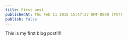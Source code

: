 ```yaml
---
title: First post
publishedAt: Thu Feb 11 2015 15:47:27 GMT-0800 (PST)
publish: false
---
```


This is my first blog post!!!!
